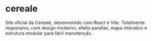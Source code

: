 # cereale
Site oficial da Cereale, desenvolvido com React e Vite. Totalmente responsivo, com design moderno, efeito parallax, mapa interativo e estrutura modular para fácil manutenção.
